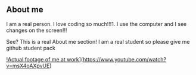 ## About me

I am a real person. I love coding so much!!!1. I use the computer and I see changes on the screen!!!

See? This is a real About me section!
I am a real student so please give me github student pack

[!Actual footage of me at work](https://media.istockphoto.com/id/1075599562/photo/programmer-working-with-program-code.jpg?s=612x612&w=0&k=20&c=n3Vw5SMbMCWW1YGG6lnTfrwndNQ8B_R4Vw-BN7LkqpA=)](https://www.youtube.com/watch?v=msX4oAXpvUE)
<!--
**yathxyz/yathxyz** is a ✨ _special_ ✨ repository because its `README.md` (this file) appears on your GitHub profile.

Here are some ideas to get you started:

- 🔭 I’m currently working on ...
- 🌱 I’m currently learning ...
- 👯 I’m looking to collaborate on ...
- 🤔 I’m looking for help with ...
- 💬 Ask me about ...
- 📫 How to reach me: ...
- 😄 Pronouns: ...
- ⚡ Fun fact: ...
-->
